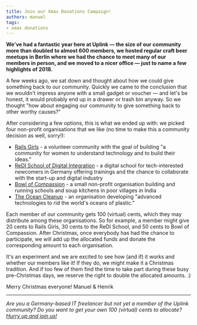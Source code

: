 ```yaml
---
title: Join our Xmas Donations Campaign!
authors: manuel
tags:
- xmas donations
---
```


**We've had a fantastic year here at Uplink — the size of our community more than doubled to almost 600 members, we hosted regular craft beer meetups in Berlin where we had the chance to meet many of our members in person, and we moved to a nicer office — just to name a few highlights of 2018.**

A few weeks ago, we sat down and thought about how we could give something back to our community. Quickly we came to the conclusion that we wouldn't impress anyone with a small gadget or voucher — and let's be honest, it would probably end up in a drawer or trash bin anyway. So we thought "how about engaging our community to give something back to other worthy causes?"

<!--truncate-->

After considering a few options, this is what we ended up with: we picked four non-profit organisations that we like (no time to make this a community decision as well, sorry!):

- [Rails Girls](http://railsgirls.com/) - a volunteer community with the goal of building "a community for women to understand technology and to build their ideas."
- [ReDI School of Digital Integration](https://www.redi-school.org/) - a digital school for tech-interested newcomers in Germany offering trainings and the chance to collaborate with the start-up and digital industry
- [Bowl of Compassion](https://www.bowlofcompassion.org/) - a small non-profit organisation building and running schools and soup kitchens in poor villages in India
- [The Ocean Cleanup](https://www.theoceancleanup.com/) - an organisation developing "advanced technologies to rid the world's oceans of plastic."

Each member of our community gets 100 (virtual) cents, which they may distribute among these organisations. So for example, a member might give 20 cents to Rails Girls, 30 cents to the ReDI School, and 50 cents to Bowl of Compassion. After Christmas, once everybody has had the chance to participate, we will add up the allocated funds and donate the corresponding amount to each organisation.

It's an experiment and we are excited to see how (and if) it works and whether our members like it! If they do, we might make it a Christmas tradition. And if too few of them find the time to take part during these busy pre-Christmas days, we reserve the right to double the allocated amounts. :)

Merry Christmas everyone!
Manuel & Henrik

---

_Are you a Germany-based IT freelancer but not yet a member of the Uplink community? Do you want to get your own 100 (virtual) cents to allocate? [Hurry up and join us!](https://uplink.tech/en/freelancers/#apply)_
